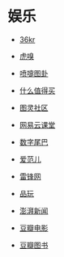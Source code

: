 # 娱乐


<div id = "首"></div>
<script src = "../js/首.js"></script>


* [36kr](https://m.36kr.com/)
* [虎嗅](https://m.huxiu.com/)


* [喷嚏图卦](http://www.dapenti.com/blog/blog.asp?name=xilei&subjectid=70)


* [什么值得买](https://m.smzdm.com/)


* [图灵社区](https://m.ituring.com.cn/)
* [网易云课堂](https://m.study.163.com/search)


* [数字尾巴](https://m.dgtle.com/)
* [爱范儿](https://www.ifanr.com/)
* [雷锋网](https://www.leiphone.com/)
* [品玩](https://www.pingwest.com/)


* [澎湃新闻](https://m.thepaper.cn/)


* [豆瓣电影](https://m.douban.com/movie/)
* [豆瓣图书](https://m.douban.com/book/)

